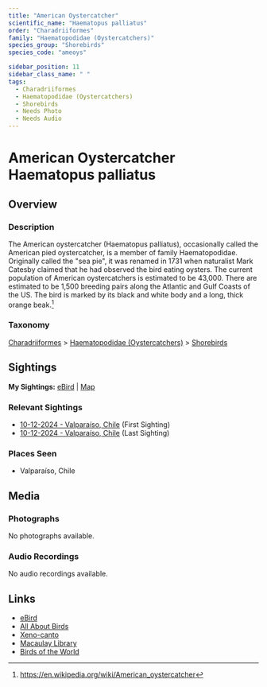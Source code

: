 ```yaml
---
title: "American Oystercatcher"
scientific_name: "Haematopus palliatus"
order: "Charadriiformes"
family: "Haematopodidae (Oystercatchers)"
species_group: "Shorebirds"
species_code: "ameoys"

sidebar_position: 11
sidebar_class_name: " "
tags: 
  - Charadriiformes
  - Haematopodidae (Oystercatchers)
  - Shorebirds
  - Needs Photo
  - Needs Audio
---
```


# American Oystercatcher <span className='sci_name'>Haematopus palliatus</span>

## Overview

### Description
The American oystercatcher (Haematopus palliatus), occasionally called the American pied oystercatcher, is a member of family Haematopodidae. Originally called the "sea pie", it was renamed in 1731 when naturalist Mark Catesby claimed that he had observed the bird eating oysters. The current population of American oystercatchers is estimated to be 43,000. There are estimated to be 1,500 breeding pairs along the Atlantic and Gulf Coasts of the US. The bird is marked by its black and white body and a long, thick orange beak.[^1]

[^1]: https://en.wikipedia.org/wiki/American_oystercatcher

### Taxonomy
[Charadriiformes](/tags/charadriiformes) > [Haematopodidae (Oystercatchers)](/tags/haematopodidae-oystercatchers) > [Shorebirds](/tags/shorebirds)


## Sightings

**My Sightings:** [eBird](https://ebird.org/lifelist?r=world&time=life&spp=ameoys) | [Map](/map?species_code=ameoys)

### Relevant Sightings

* [10-12-2024 - Valparaíso, Chile](https://ebird.org/checklist/S198994043) (First Sighting)
* [10-12-2024 - Valparaíso, Chile](https://ebird.org/checklist/S198994241) (Last Sighting)

### Places Seen

* Valparaíso, Chile



## Media
### Photographs
No photographs available.

### Audio Recordings
No audio recordings available.

## Links
* [eBird](https://ebird.org/species/ameoys) 
* [All About Birds](https://www.allaboutbirds.org/guide/ameoys) 
* [Xeno-canto](https://www.xeno-canto.org/species/haematopus-palliatus) 
* [Macaulay Library](https://search.macaulaylibrary.org/catalog?taxonCode=ameoys&sort=rating_rank_desc)
* [Birds of the World](https://birdsoftheworld.org/bow/species/ameoys)
